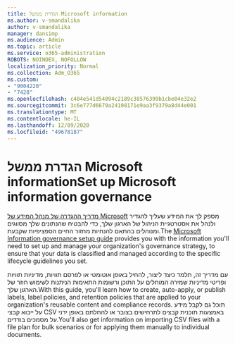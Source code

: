 ```yaml
---
title: הגדרת ממשל Microsoft information
ms.author: v-smandalika
author: v-smandalika
manager: dansimp
ms.audience: Admin
ms.topic: article
ms.service: o365-administration
ROBOTS: NOINDEX, NOFOLLOW
localization_priority: Normal
ms.collection: Adm_O365
ms.custom:
- "9004220"
- "7428"
ms.openlocfilehash: c404e541d54094c2189c38576399b1cbe04e32e2
ms.sourcegitcommit: 3c6e777d6679a24108171e9aa3f9379a8d44e001
ms.translationtype: MT
ms.contentlocale: he-IL
ms.lasthandoff: 12/09/2020
ms.locfileid: "49678187"
---
```

# <a name="set-up-microsoft-information-governance"></a><span data-ttu-id="6434a-102">הגדרת ממשל Microsoft information</span><span class="sxs-lookup"><span data-stu-id="6434a-102">Set up Microsoft information governance</span></span>

<span data-ttu-id="6434a-103">[מדריך ההגדרה של מנהל המידע של Microsoft](https://admin.microsoft.com/AdminPortal/Home#/modernonboarding/migsetupguide) מספק לך את המידע שעליך להגדיר ולנהל את אסטרטגיית הניהול של הארגון שלך, כדי להבטיח שהנתונים שלך מסווגים ומנוהלים בהתאם להנחיות מחזור החיים הספציפיות שקבעת.</span><span class="sxs-lookup"><span data-stu-id="6434a-103">The [Microsoft Information governance setup guide](https://admin.microsoft.com/AdminPortal/Home#/modernonboarding/migsetupguide) provides you with the information you'll need to set up and manage your organization's governance strategy, to ensure that your data is classified and managed according to the specific lifecycle guidelines you set.</span></span>

<span data-ttu-id="6434a-104">עם מדריך זה, תלמד כיצד ליצור, להחיל באופן אוטומטי או לפרסם תוויות, מדיניות תוויות ופריטי מדיניות שמירה המוחלים על התוכן ורשומות התאימות הניתנות לשימוש חוזר של הארגון שלך.</span><span class="sxs-lookup"><span data-stu-id="6434a-104">With this guide, you'll learn how to create, auto-apply, or publish labels, label policies, and retention policies that are applied to your organization's reusable content and compliance records.</span></span> <span data-ttu-id="6434a-105">תוכל גם לקבל מידע על ייבוא קבצי CSV באמצעות תוכנית קבצים לתרחישים בצובר או להחלתם באופן ידני על מסמכים בודדים.</span><span class="sxs-lookup"><span data-stu-id="6434a-105">You'll also get information on importing CSV files with a file plan for bulk scenarios or for applying them manually to individual documents.</span></span>